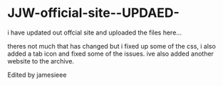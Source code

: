 # JJW-official-site--UPDAED-
i have updated out offcial site and uploaded the files here...

theres not much that has changed but i fixed up some of the css,
i also added a tab icon and fixed some of the issues.
ive also added another website to the archive.

Edited by jamesieee
